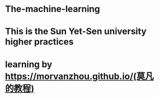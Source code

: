 # The-machine-learning
# This is the Sun Yet-Sen university higher practices
# learning by https://morvanzhou.github.io/(莫凡的教程)
